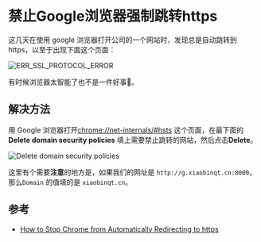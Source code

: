 # 禁止Google浏览器强制跳转https


这几天在使用 google 浏览器打开公司的一个网站时，发现总是自动跳转到 https，以至于出现下面这个页面：

![ERR_SSL_PROTOCOL_ERROR](https://cdn.xiaobinqt.cn/xiaobinqt.io/20220330/3bc5e2df037f497fb589a7927540f8f5.png?imageView2/0/q/75|watermark/2/text/eGlhb2JpbnF0/font/dmlqYXlh/fontsize/1000/fill/IzVDNUI1Qg==/dissolve/52/gravity/SouthEast/dx/15/dy/15 'ERR_SSL_PROTOCOL_ERROR')

有时候浏览器太智能了也不是一件好事:rofl:。

## 解决方法

用 Google 浏览器打开[chrome://net-internals/#hsts](chrome://net-internals/#hsts) 这个页面，在最下面的 **Delete domain security policies**
填上需要禁止跳转的网站，然后点击**Delete**。

![Delete domain security policies](https://cdn.xiaobinqt.cn/xiaobinqt.io/20220330/1dfabae20c7d4e3fb31303c1f99334fa.png?imageView2/0/q/75|watermark/2/text/eGlhb2JpbnF0/font/dmlqYXlh/fontsize/1000/fill/IzVDNUI1Qg==/dissolve/52/gravity/SouthEast/dx/15/dy/15 'Delete domain security policies')

这里有个需要**注意**的地方是，如果我们的网址是 `http://g.xiaobinqt.cn:8000`，那么`Domain` 的值填的是 `xiaobinqt.cn`。

## 参考

+ [How to Stop Chrome from Automatically Redirecting to https](https://howchoo.com/chrome/stop-chrome-from-automatically-redirecting-https)

